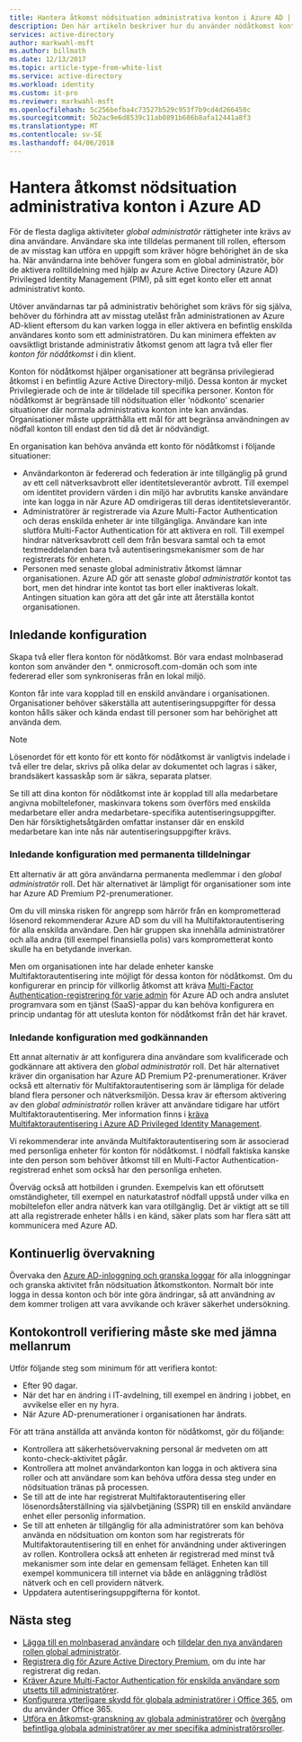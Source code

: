 ```yaml
---
title: Hantera åtkomst nödsituation administrativa konton i Azure AD | Microsoft Docs
description: Den här artikeln beskriver hur du använder nödåtkomst konton för att hjälpa organisationer att begränsa privilegierad åtkomst i en befintlig Azure Active Directory-miljö.
services: active-directory
author: markwahl-msft
ms.author: billmath
ms.date: 12/13/2017
ms.topic: article-type-from-white-list
ms.service: active-directory
ms.workload: identity
ms.custom: it-pro
ms.reviewer: markwahl-msft
ms.openlocfilehash: 5c256befba4c73527b529c953f7b9cd4d266450c
ms.sourcegitcommit: 5b2ac9e6d8539c11ab0891b686b8afa12441a8f3
ms.translationtype: MT
ms.contentlocale: sv-SE
ms.lasthandoff: 04/06/2018
---
```

# <a name="manage-emergency-access-administrative-accounts-in-azure-ad"></a>Hantera åtkomst nödsituation administrativa konton i Azure AD 

För de flesta dagliga aktiviteter *global administratör* rättigheter inte krävs av dina användare. Användare ska inte tilldelas permanent till rollen, eftersom de av misstag kan utföra en uppgift som kräver högre behörighet än de ska ha. När användarna inte behöver fungera som en global administratör, bör de aktivera rolltilldelning med hjälp av Azure Active Directory (Azure AD) Privileged Identity Management (PIM), på sitt eget konto eller ett annat administrativt konto.

Utöver användarnas tar på administrativ behörighet som krävs för sig själva, behöver du förhindra att av misstag utelåst från administrationen av Azure AD-klient eftersom du kan varken logga in eller aktivera en befintlig enskilda användares konto som ett administratören. Du kan minimera effekten av oavsiktligt bristande administrativ åtkomst genom att lagra två eller fler *konton för nödåtkomst* i din klient.

Konton för nödåtkomst hjälper organisationer att begränsa privilegierad åtkomst i en befintlig Azure Active Directory-miljö. Dessa konton är mycket Privilegierade och de inte är tilldelade till specifika personer. Konton för nödåtkomst är begränsade till nödsituation eller 'nödkonto' scenarier situationer där normala administrativa konton inte kan användas. Organisationer måste upprätthålla ett mål för att begränsa användningen av nödfall konton till endast den tid då det är nödvändigt.

En organisation kan behöva använda ett konto för nödåtkomst i följande situationer:

 - Användarkonton är federerad och federation är inte tillgänglig på grund av ett cell nätverksavbrott eller identitetsleverantör avbrott. Till exempel om identitet providern värden i din miljö har avbrutits kanske användare inte kan logga in när Azure AD omdirigeras till deras identitetsleverantör. 
 - Administratörer är registrerade via Azure Multi-Factor Authentication och deras enskilda enheter är inte tillgängliga. Användare kan inte slutföra Multi-Factor Authentication för att aktivera en roll. Till exempel hindrar nätverksavbrott cell dem från besvara samtal och ta emot textmeddelanden bara två autentiseringsmekanismer som de har registrerats för enheten. 
 - Personen med senaste global administrativ åtkomst lämnar organisationen. Azure AD gör att senaste *global administratör* kontot tas bort, men det hindrar inte kontot tas bort eller inaktiveras lokalt. Antingen situation kan göra att det går inte att återställa kontot organisationen.

## <a name="initial-configuration"></a>Inledande konfiguration

Skapa två eller flera konton för nödåtkomst. Bör vara endast molnbaserad konton som använder den \*. onmicrosoft.com-domän och som inte federerad eller som synkroniseras från en lokal miljö. 

Konton får inte vara kopplad till en enskild användare i organisationen. Organisationer behöver säkerställa att autentiseringsuppgifter för dessa konton hålls säker och kända endast till personer som har behörighet att använda dem. 

> [!NOTE]
> Lösenordet för ett konto för ett konto för nödåtkomst är vanligtvis indelade i två eller tre delar, skrivs på olika delar av dokumentet och lagras i säker, brandsäkert kassaskåp som är säkra, separata platser. 
>
> Se till att dina konton för nödåtkomst inte är kopplad till alla medarbetare angivna mobiltelefoner, maskinvara tokens som överförs med enskilda medarbetare eller andra medarbetare-specifika autentiseringsuppgifter. Den här försiktighetsåtgärden omfattar instanser där en enskild medarbetare kan inte nås när autentiseringsuppgifter krävs. 

### <a name="initial-configuration-with-permanent-assignments"></a>Inledande konfiguration med permanenta tilldelningar

Ett alternativ är att göra användarna permanenta medlemmar i den *global administratör* roll. Det här alternativet är lämpligt för organisationer som inte har Azure AD Premium P2-prenumerationer.

Om du vill minska risken för angrepp som härrör från en komprometterad lösenord rekommenderar Azure AD som du vill ha Multifaktorautentisering för alla enskilda användare. Den här gruppen ska innehålla administratörer och alla andra (till exempel finansiella polis) vars komprometterat konto skulle ha en betydande inverkan. 

Men om organisationen inte har delade enheter kanske Multifaktorautentisering inte möjligt för dessa konton för nödåtkomst. Om du konfigurerar en princip för villkorlig åtkomst att kräva [Multi-Factor Authentication-registrering för varje admin](https://docs.microsoft.com/azure/multi-factor-authentication/multi-factor-authentication-get-started-user-states) för Azure AD och andra anslutet programvara som en tjänst (SaaS)-appar du kan behöva konfigurera en princip undantag för att utesluta konton för nödåtkomst från det här kravet.

### <a name="initial-configuration-with-approvals"></a>Inledande konfiguration med godkännanden

Ett annat alternativ är att konfigurera dina användare som kvalificerade och godkännare att aktivera den *global administratör* roll. Det här alternativet kräver din organisation har Azure AD Premium P2-prenumerationer. Kräver också ett alternativ för Multifaktorautentisering som är lämpliga för delade bland flera personer och nätverksmiljön. Dessa krav är eftersom aktivering av den *global administratör* rollen kräver att användare tidigare har utfört Multifaktorautentisering. Mer information finns i [kräva Multifaktorautentisering i Azure AD Privileged Identity Management](https://docs.microsoft.com/azure/active-directory/active-directory-privileged-identity-management-how-to-require-mfa).

Vi rekommenderar inte använda Multifaktorautentisering som är associerad med personliga enheter för konton för nödåtkomst. I nödfall faktiska kanske inte den person som behöver åtkomst till en Multi-Factor Authentication-registrerad enhet som också har den personliga enheten. 

Överväg också att hotbilden i grunden. Exempelvis kan ett oförutsett omständigheter, till exempel en naturkatastrof nödfall uppstå under vilka en mobiltelefon eller andra nätverk kan vara otillgänglig. Det är viktigt att se till att alla registrerade enheter hålls i en känd, säker plats som har flera sätt att kommunicera med Azure AD.

## <a name="ongoing-monitoring"></a>Kontinuerlig övervakning

Övervaka den [Azure AD-inloggning och granska loggar](https://docs.microsoft.com/azure/active-directory/active-directory-reporting-activity-sign-ins) för alla inloggningar och granska aktivitet från nödsituation åtkomstkonton. Normalt bör inte logga in dessa konton och bör inte göra ändringar, så att användning av dem kommer troligen att vara avvikande och kräver säkerhet undersökning.

## <a name="account-check-validation-must-occur-at-regular-intervals"></a>Kontokontroll verifiering måste ske med jämna mellanrum

Utför följande steg som minimum för att verifiera kontot:
- Efter 90 dagar.
- När det har en ändring i IT-avdelning, till exempel en ändring i jobbet, en avvikelse eller en ny hyra.
- När Azure AD-prenumerationer i organisationen har ändrats.

För att träna anställda att använda konton för nödåtkomst, gör du följande:

* Kontrollera att säkerhetsövervakning personal är medveten om att konto-check-aktivitet pågår.
* Kontrollera att molnet användarkonton kan logga in och aktivera sina roller och att användare som kan behöva utföra dessa steg under en nödsituation tränas på processen.
* Se till att de inte har registrerat Multifaktorautentisering eller lösenordsåterställning via självbetjäning (SSPR) till en enskild användare enhet eller personlig information. 
* Se till att enheten är tillgänglig för alla administratörer som kan behöva använda en nödsituation om konton som har registrerats för Multifaktorautentisering till en enhet för användning under aktiveringen av rollen. Kontrollera också att enheten är registrerad med minst två mekanismer som inte delar en gemensam felläget. Enheten kan till exempel kommunicera till internet via både en anläggning trådlöst nätverk och en cell providern nätverk.
* Uppdatera autentiseringsuppgifterna för kontot.

## <a name="next-steps"></a>Nästa steg
- [Lägga till en molnbaserad användare](add-users-azure-active-directory.md) och [tilldelar den nya användaren rollen global administratör](active-directory-users-assign-role-azure-portal.md).
- [Registrera dig för Azure Active Directory Premium](active-directory-get-started-premium.md), om du inte har registrerat dig redan.
- [Kräver Azure Multi-Factor Authentication för enskilda användare som utsetts till administratörer](https://docs.microsoft.com/azure/multi-factor-authentication/multi-factor-authentication-get-started-user-states).
- [Konfigurera ytterligare skydd för globala administratörer i Office 365](https://support.office.com/article/Protect-your-Office-365-global-administrator-accounts-6b4ded77-ac8d-42ed-8606-c014fd947560), om du använder Office 365.
- [Utföra en åtkomst-granskning av globala administratörer](active-directory-privileged-identity-management-how-to-start-security-review.md) och [övergång befintliga globala administratörer av mer specifika administratörsroller](active-directory-assign-admin-roles-azure-portal.md).


